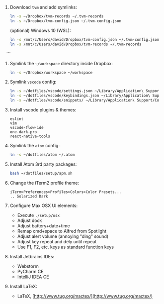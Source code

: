1. Download `tvm` and add symlinks:

    ```bash
    ln -s ~/Dropbox/tvm-records ~/.tvm-records
    ln -s ~/Dropbox/tvm-config.json ~/.tvm-config.json
    ```

    (optional) Windows 10 (WSL):

    ```bash
    ln -s /mnt/c/Users/david/Dropbox/tvm-config.json ~/.tvm-config.json
    ln -s /mnt/c/Users/david/Dropbox/tvm-records ~/.tvm-records
    ```

1. Symlink the `~/workspace` directory inside Dropbox:

    ```bash
    ln -s ~/Dropbox/workspace ~/workspace
    ```

1. Symlink `vscode` config:

    ```bash
    ln -s ~/dotfiles/vscode/settings.json ~/Library/Application\ Support/Code/User/settings.json
    ln -s ~/dotfiles/vscode/keybindings.json ~/Library/Application\ Support/Code/User/keybindings.json
    ln -s ~/dotfiles/vscode/snippets/ ~/Library/Application\ Support/Code/User/snippets
    ```

1. Install vscode plugins & themes:

    ```
    eslint
    vim
    vscode-flow-ide
    one-dark-pro
    react-native-tools
    ```

1. Symlink the `atom` config:

    ```bash
    ln -s ~/dotfiles/atom ~/.atom
    ```

1. Install Atom 3rd party packages:

    ```bash
    bash ~/dotfiles/setup/apm.sh
    ```

1. Change the iTerm2 profile theme:

    ```
    iTerm>Preferences>Profiles>Colors>Color Presets...
    .. Solarized Dark
    ```

1. Configure Max OSX UI elements:

    * Execute `./setup/osx`
    * Adjust dock
    * Adjust battery+date+time
    * Remap cmd+space to Alfred from Spotlight
    * Adjust alert volume (annoying "ding" sound)
    * Adjust key repeat and dely until repeat
    * Use F1, F2, etc. keys as standard function keys

1. Install Jetbrains IDEs:

    * Webstorm
    * PyCharm CE
    * IntelliJ IDEA CE

1. Install LaTeX:

    * LaTeX, [http://www.tug.org/mactex/](http://www.tug.org/mactex/)
